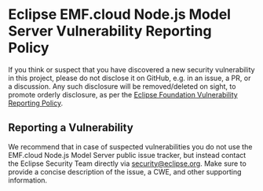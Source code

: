 # Eclipse EMF.cloud Node.js Model Server Vulnerability Reporting Policy

If you think or suspect that you have discovered a new security vulnerability in this project, please do not disclose it on GitHub, e.g. in an issue, a PR, or a discussion. Any such disclosure will be removed/deleted on sight, to promote orderly disclosure, as per the [Eclipse Foundation Vulnerability Reporting Policy](https://www.eclipse.org/security/policy.php).

## Reporting a Vulnerability

We recommend that in case of suspected vulnerabilities you do not use the EMF.cloud Node.js Model Server public issue tracker, but instead contact the Eclipse Security Team directly via security@eclipse.org.
Make sure to provide a concise description of the issue, a CWE, and other supporting information.
